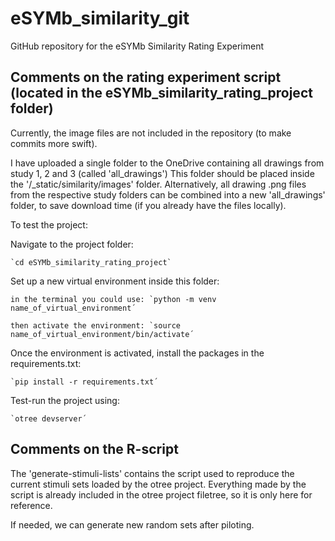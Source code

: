 # eSYMb_similarity_git

GitHub repository for the eSYMb Similarity Rating Experiment

## Comments on the rating experiment script (located in the eSYMb_similarity_rating_project folder)
Currently, the image files are not included in the repository (to make commits more swift). 

I have uploaded a single folder to the OneDrive containing all drawings from study 1, 2 and 3 (called 'all_drawings')
This folder should be placed inside the '/_static/similarity/images' folder. Alternatively, all drawing .png files from the respective study folders can be combined into a new 'all_drawings' folder, to save download time (if you already have the files locally).

To test the project: 

Navigate to the project folder:

    `cd eSYMb_similarity_rating_project`

Set up a new virtual environment inside this folder:

    in the terminal you could use: `python -m venv name_of_virtual_environment´

    then activate the environment: `source name_of_virtual_environment/bin/activate´

Once the environment is activated, install the packages in the requirements.txt:

    `pip install -r requirements.txt´

Test-run the project using:

    `otree devserver´

## Comments on the R-script
The 'generate-stimuli-lists' contains the script used to reproduce the current stimuli sets loaded by the otree project. 
Everything made by the script is already included in the otree project filetree, so it is only here for reference.

If needed, we can generate new random sets after piloting.
